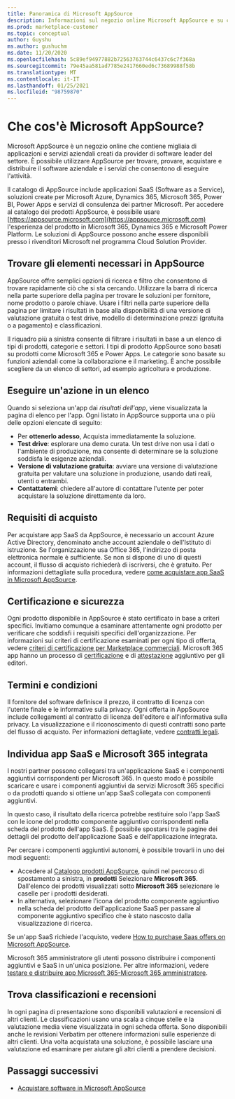 ```yaml
---
title: Panoramica di Microsoft AppSource
description: Informazioni sul negozio online Microsoft AppSource e su come trovare un catalogo completo di software e soluzioni.
ms.prod: marketplace-customer
ms.topic: conceptual
author: Guyshu
ms.author: gushuchm
ms.date: 11/20/2020
ms.openlocfilehash: 5c89ef94977882b72563763744c6437c6c7f368a
ms.sourcegitcommit: 79e45aa581ad7785e2417660ed6c73689988f58b
ms.translationtype: MT
ms.contentlocale: it-IT
ms.lasthandoff: 01/25/2021
ms.locfileid: "98759870"
---
```

# <a name="what-is-microsoft-appsource"></a>Che cos'è Microsoft AppSource?

Microsoft AppSource è un negozio online che contiene migliaia di applicazioni e servizi aziendali creati da provider di software leader del settore. È possibile utilizzare AppSource per trovare, provare, acquistare e distribuire il software aziendale e i servizi che consentono di eseguire l'attività.

Il catalogo di AppSource include applicazioni SaaS (Software as a Service), soluzioni create per Microsoft Azure, Dynamics 365, Microsoft 365, Power BI, Power Apps e servizi di consulenza dei partner Microsoft. Per accedere al catalogo dei prodotti AppSource, è possibile usare [https://appsource.microsoft.com](https://appsource.microsoft.com) l'esperienza del prodotto in Microsoft 365, Dynamics 365 e Microsoft Power Platform. Le soluzioni di AppSource possono anche essere disponibili presso i rivenditori Microsoft nel programma Cloud Solution Provider.

## <a name="find-what-you-need-on-appsource"></a>Trovare gli elementi necessari in AppSource

AppSource offre semplici opzioni di ricerca e filtro che consentono di trovare rapidamente ciò che si sta cercando. Utilizzare la barra di ricerca nella parte superiore della pagina per trovare le soluzioni per fornitore, nome prodotto o parole chiave. Usare i filtri nella parte superiore della pagina per limitare i risultati in base alla disponibilità di una versione di valutazione gratuita o test drive, modello di determinazione prezzi (gratuita o a pagamento) e classificazioni.

Il riquadro più a sinistra consente di filtrare i risultati in base a un elenco di tipi di prodotti, categorie e settori. I tipi di prodotto AppSource sono basati su prodotti come Microsoft 365 e Power Apps. Le categorie sono basate su funzioni aziendali come la collaborazione e il marketing. È anche possibile scegliere da un elenco di settori, ad esempio agricoltura e produzione.

## <a name="take-action-on-a-listing"></a>Eseguire un'azione in un elenco

Quando si seleziona un'app dai _risultati dell'app_, viene visualizzata la pagina di elenco per l'app. Ogni listato in AppSource supporta una o più delle opzioni elencate di seguito:

- Per **ottenerlo adesso**, Acquista immediatamente la soluzione.
- **Test drive**: esplorare una demo curata. Un test drive non usa i dati o l'ambiente di produzione, ma consente di determinare se la soluzione soddisfa le esigenze aziendali.
- **Versione di valutazione gratuita**: avviare una versione di valutazione gratuita per valutare una soluzione in produzione, usando dati reali, utenti o entrambi.
- **Contattatemi**: chiedere all'autore di contattare l'utente per poter acquistare la soluzione direttamente da loro.

## <a name="purchasing-requirements"></a>Requisiti di acquisto

Per acquistare app SaaS da AppSource, è necessario un account Azure Active Directory, denominato anche account aziendale o dell'Istituto di istruzione. Se l'organizzazione usa Office 365, l'indirizzo di posta elettronica normale è sufficiente. Se non si dispone di uno di questi account, il flusso di acquisto richiederà di iscriversi, che è gratuito. Per informazioni dettagliate sulla procedura, vedere [come acquistare app SaaS in Microsoft AppSource](purchase-software-appsource.md).

## <a name="certification-and-security"></a>Certificazione e sicurezza

Ogni prodotto disponibile in AppSource è stato certificato in base a criteri specifici. Invitiamo comunque a esaminare attentamente ogni prodotto per verificare che soddisfi i requisiti specifici dell'organizzazione. Per informazioni sui criteri di certificazione esaminati per ogni tipo di offerta, vedere [criteri di certificazione per Marketplace commerciali](/legal/marketplace/certification-policies). Microsoft 365 app hanno un processo di [certificazione](/microsoft-365-app-certification/docs/enterprise-app-certification-guide) e di [attestazione](/microsoft-365-app-certification/docs/enterprise-app-attestation-guide) aggiuntivo per gli editori.

## <a name="terms-and-conditions"></a>Termini e condizioni

Il fornitore del software definisce il prezzo, il contratto di licenza con l'utente finale e le informative sulla privacy. Ogni offerta in AppSource include collegamenti al contratto di licenza dell'editore e all'informativa sulla privacy. La visualizzazione e il riconoscimento di questi contratti sono parte del flusso di acquisto. Per informazioni dettagliate, vedere [contratti legali](legal-contracts.md).

## <a name="discover-saas-and-microsoft-365-integrated-apps"></a>Individua app SaaS e Microsoft 365 integrata

I nostri partner possono collegarsi tra un'applicazione SaaS e i componenti aggiuntivi corrispondenti per Microsoft 365. In questo modo è possibile scaricare e usare i componenti aggiuntivi da servizi Microsoft 365 specifici o da prodotti quando si ottiene un'app SaaS collegata con componenti aggiuntivi.

In questo caso, il risultato della ricerca potrebbe restituire solo l'app SaaS con le icone del prodotto componente aggiuntivo corrispondenti nella scheda del prodotto dell'app SaaS. È possibile spostarsi tra le pagine dei dettagli del prodotto dell'applicazione SaaS e dell'applicazione integrata.

Per cercare i componenti aggiuntivi autonomi, è possibile trovarli in uno dei modi seguenti:

- Accedere al [Catalogo prodotti AppSource](https://appsource.microsoft.com/marketplace/apps/), quindi nel percorso di spostamento a sinistra, in **prodotti** Selezionare **Microsoft 365**. Dall'elenco dei prodotti visualizzati sotto **Microsoft 365** selezionare le caselle per i prodotti desiderati.
- In alternativa, selezionare l'icona del prodotto componente aggiuntivo nella scheda del prodotto dell'applicazione SaaS per passare al componente aggiuntivo specifico che è stato nascosto dalla visualizzazione di ricerca.

Se un'app SaaS richiede l'acquisto, vedere [How to purchase Saas offers on Microsoft AppSource](purchase-software-appsource.md).

Microsoft 365 amministratore gli utenti possono distribuire i componenti aggiuntivi e SaaS in un'unica posizione. Per altre informazioni, vedere [testare e distribuire app Microsoft 365-Microsoft 365 amministratore](/microsoft-365/admin/manage/test-and-deploy-microsoft-365-apps).

## <a name="find-ratings-and-reviews"></a>Trova classificazioni e recensioni

In ogni pagina di presentazione sono disponibili valutazioni e recensioni di altri clienti. Le classificazioni usano una scala a cinque stelle e la valutazione media viene visualizzata in ogni scheda offerta. Sono disponibili anche le revisioni Verbatim per ottenere informazioni sulle esperienze di altri clienti. Una volta acquistata una soluzione, è possibile lasciare una valutazione ed esaminare per aiutare gli altri clienti a prendere decisioni.

## <a name="next-steps"></a>Passaggi successivi

- [Acquistare software in Microsoft AppSource](purchase-software-appsource.md)
